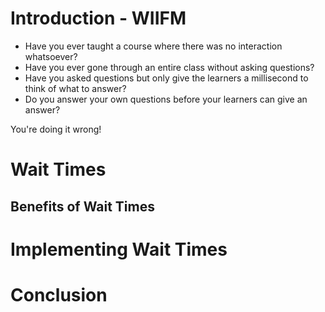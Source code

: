 # Introduction - WIIFM

* Have you ever taught a course where there was no interaction whatsoever?
* Have you ever gone through an entire class without asking questions?
* Have you asked questions but only give the learners a millisecond to think of what to answer?
* Do you answer your own questions before your learners can give an answer?

You're doing it wrong!

# Wait Times

## Benefits of Wait Times

# Implementing Wait Times

# Conclusion
